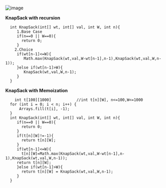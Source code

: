 ![image](https://github.com/user-attachments/assets/5327257e-17a1-4139-b901-fad399b33807)

**KnapSack with recursion**

      int KnapSack(int[] wt, int[] val, int W, int n){
         1.Base Case
         if(n==0 || W==0){
           return 0;
         }
        2.Choice
         if(wt[n-1]<=W){
            Math.max(KnapSack(wt,val,W-wt[n-1],n-1),KnapSack(wt,val,W,n-1));
         }else if(wt[n-1]>W){
            KnapSack(wt,val,W,n-1);
         }
      }
      
**KnapSack with Memoization**

        int t[100][1000]           //int t[n][W], n<=100,W<=1000
      for (int i = 0; i < n; i++) {
          Arrays.fill(t[i], -1);
      }
      int KnapSack(int[] wt, int[] val, int W, int n){
         if(n==0 || W==0){
           return 0;
         }
         if(t[n][W]!=-1){
           return t[n][W];
         }
         if(wt[n-1]<=W){
           t[n][W]=Math.max(KnapSack(wt,val,W-wt[n-1],n-1),KnapSack(wt,val,W,n-1));
         return t[n][W];
         }else if(wt[n-1]>W){
           return t[n][W] = KnapSack(wt,val,W,n-1);
         }
      }
